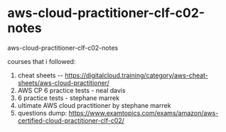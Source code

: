 # aws-cloud-practitioner-clf-c02-notes
aws-cloud-practitioner-clf-c02-notes

courses that i followed: 
1. cheat sheets -- https://digitalcloud.training/category/aws-cheat-sheets/aws-cloud-practitioner/
2. AWS CP 6 practice tests - neal davis
3. 6 practice tests - stephane marrek
4. ultimate AWS cloud practitioner by stephane marrek
5. questions dump: https://www.examtopics.com/exams/amazon/aws-certified-cloud-practitioner-clf-c02/
